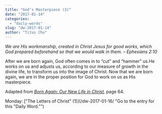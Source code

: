 ```yaml
---
title: "God’s Masterpiece (3)"
date: "2017-01-14"
categories: 
  - "daily-words"
slug: "dw-2017-01-14"
author: "Titus Chu"
---
```


_We are His workmanship, created in Christ Jesus for good works, which God prepared beforehand so that we would walk in them._ _– Ephesians 2:10_

After we are born again, God often comes in to “cut” and “hammer” us.He works on us and adjusts us, according to our measure of growth in the divine life, to transform us into the image of Christ. Now that we are born again, we are in the proper position for God to work on us as His masterpiece.

Adapted from _[Born Again: Our New Life in Christ](/book-born-again/ "Go to the listing for this book."),_ page 64.

Monday: ["The Letters of Christ" (1)](/dw-2017-01-16/ "Go to the entry for this "Daily Word."")
